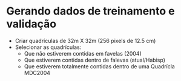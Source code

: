 # Gerando dados de treinamento e validação

* Criar quadrículas de 32m X 32m (256 pixels de 12.5 cm)
* Selecionar as quadrículas:
  * Que não estiverem contidas em favelas (2004)
  * Que estiverem contidas dentro de falevas (atual/Habisp)
  * Que estiverem totalmente contidas dentro de uma Quadrícla MDC2004
